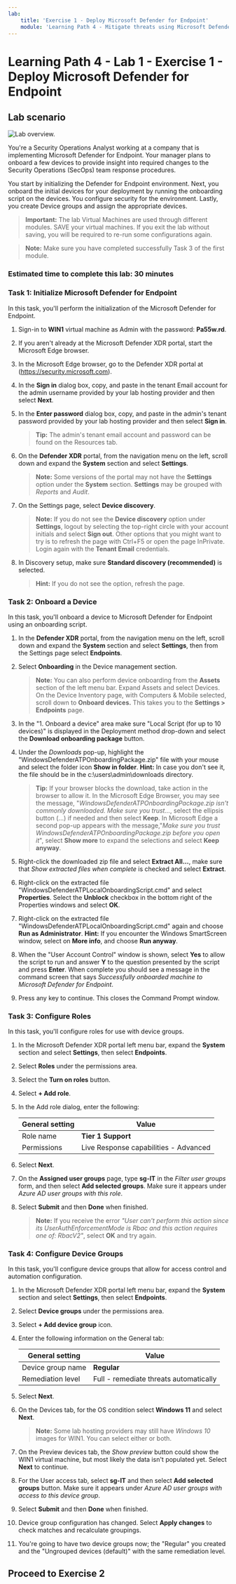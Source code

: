 ```yaml
---
lab:
    title: 'Exercise 1 - Deploy Microsoft Defender for Endpoint'
    module: 'Learning Path 4 - Mitigate threats using Microsoft Defender for Endpoint'
---
```


# Learning Path 4 - Lab 1 - Exercise 1 - Deploy Microsoft Defender for Endpoint

## Lab scenario

![Lab overview.](../Media/SC-200-Lab_Diagrams_Mod2_L1_Ex1.png)

You're a Security Operations Analyst working at a company that is implementing Microsoft Defender for Endpoint. Your manager plans to onboard a few devices to provide insight into required changes to the Security Operations (SecOps) team response procedures.

You start by initializing the Defender for Endpoint environment. Next, you onboard the initial devices for your deployment by running the onboarding script on the devices. You configure security for the environment. Lastly, you create Device groups and assign the appropriate devices.

>**Important:** The lab Virtual Machines are used through different modules. SAVE your virtual machines. If you exit the lab without saving, you will be required to re-run some configurations again.

>**Note:** Make sure you have completed successfully Task 3 of the first module.

### Estimated time to complete this lab: 30 minutes

### Task 1: Initialize Microsoft Defender for Endpoint

In this task, you'll perform the initialization of the Microsoft Defender for Endpoint.

1. Sign-in to **WIN1** virtual machine as Admin with the password: **Pa55w.rd**.  

1. If you aren't already at the Microsoft Defender XDR portal, start the Microsoft Edge browser.

1. In the Microsoft Edge browser, go to the Defender XDR portal at (<https://security.microsoft.com>).

1. In the **Sign in** dialog box, copy, and paste in the tenant Email account for the admin username provided by your lab hosting provider and then select **Next**.

1. In the **Enter password** dialog box, copy, and paste in the admin's tenant password provided by your lab hosting provider and then select **Sign in**.

    >**Tip:** The admin's tenant email account and password can be found on the Resources tab.

1. On the **Defender XDR** portal, from the navigation menu on the left, scroll down and expand the **System** section and select **Settings**.

    >**Note:** Some versions of the portal may not have the **Settings** option under the **System** section. **Settings** may be grouped with *Reports* and *Audit*.

1. On the Settings page, select **Device discovery**.

    >**Note:** If you do not see the **Device discovery** option under **Settings**, logout by selecting the top-right circle with your account initials and select **Sign out**. Other options that you might want to try is to refresh the page with Ctrl+F5 or open the page InPrivate. Login again with the **Tenant Email** credentials.

1. In Discovery setup, make sure **Standard discovery (recommended)** is selected. 

    >**Hint:** If you do not see the option, refresh the page.

### Task 2: Onboard a Device

In this task, you'll onboard a device to Microsoft Defender for Endpoint using an onboarding script.

1. In the **Defender XDR** portal, from the navigation menu on the left, scroll down and expand the **System** section and select **Settings**, then from the Settings page select **Endpoints**.

1. Select **Onboarding** in the Device management section.

    >**Note:** You can also perform device onboarding from the **Assets** section of the left menu bar. Expand Assets and select Devices. On the Device Inventory page, with Computers & Mobile selected, scroll down to **Onboard devices.** This takes you to the **Settings > Endpoints** page.

1. In the "1. Onboard a device" area make sure "Local Script (for up to 10 devices)" is displayed in the Deployment method drop-down and select the **Download onboarding package** button.

1. Under the *Downloads* pop-up, highlight the "WindowsDefenderATPOnboardingPackage.zip" file with your mouse and select the folder icon **Show in folder**. **Hint:** In case you don't see it, the file should be in the c:\users\admin\downloads directory.

    >**Tip:**
    > If your browser blocks the download, take action in the browser to allow it. In the Microsoft Edge Browser, you may see the message, "*WindowsDefenderATPOnboardingPackage.zip isn't commonly downloaded. Make sure you trust...*, select the ellipsis button (...) if needed and then select **Keep**. In Microsoft Edge a second pop-up appears with the message,"*Make sure you trust WindowsDefenderATPOnboardingPackage.zip before you open it*", select **Show more** to expand the selections and select **Keep anyway**.

1. Right-click the downloaded zip file and select **Extract All...**, make sure that *Show extracted files when complete* is checked and select **Extract**.

1. Right-click on the extracted file "WindowsDefenderATPLocalOnboardingScript.cmd" and select **Properties**. Select the **Unblock** checkbox in the bottom right of the Properties windows and select **OK**.

1. Right-click on the extracted file "WindowsDefenderATPLocalOnboardingScript.cmd" again and choose **Run as Administrator**.  **Hint:** If you encounter the Windows SmartScreen window, select on **More info**, and choose **Run anyway**.

1. When the "User Account Control" window is shown, select **Yes** to allow the script to run and answer **Y** to the question presented by the script and press **Enter**. When complete you should see a message in the command screen that says *Successfully onboarded machine to Microsoft Defender for Endpoint*.

1. Press any key to continue. This closes the Command Prompt window.

### Task 3: Configure Roles

In this task, you'll configure roles for use with device groups.

1. In the Microsoft Defender XDR portal left menu bar, expand the **System** section and select **Settings**, then select **Endpoints**.

1. Select **Roles** under the permissions area.

1. Select the **Turn on roles** button.

1. Select **+ Add role**.

1. In the Add role dialog, enter the following:

    |General setting|Value|
    |---|---|
    |Role name|**Tier 1 Support**|
    |Permissions|Live Response capabilities - Advanced|

1. Select **Next**.

1. On the **Assigned user groups** page, type **sg-IT** in the *Filter user groups* form, and then select **Add selected groups**. Make sure it appears under *Azure AD user groups with this role*.

1. Select **Submit** and then **Done** when finished.

    >**Note:** If you receive the error *"User can't perform this action since its UserAuthEnforcementMode is Rbac and this action requires one of: RbacV2"*, select **OK** and try again.

### Task 4: Configure Device Groups

In this task, you'll configure device groups that allow for access control and automation configuration.

1. In the Microsoft Defender XDR portal left menu bar, expand the **System** section and select **Settings**, then select **Endpoints**.

1. Select **Device groups** under the permissions area.

1. Select **+ Add device group** icon.

1. Enter the following information on the General tab:

    |General setting|Value|
    |---|---|
    |Device group name|**Regular**|
    |Remediation level|Full - remediate threats automatically|

1. Select **Next**.

1. On the Devices tab, for the OS condition select **Windows 11** and select **Next**.

    >**Note:** Some lab hosting providers may still have *Windows 10* images for WIN1. You can select either or both.

1. On the Preview devices tab, the *Show preview* button could show the WIN1 virtual machine, but most likely the data isn't populated yet. Select **Next** to continue.

1. For the User access tab, select **sg-IT** and then select **Add selected groups** button. Make sure it appears under *Azure AD user groups with access to this device group*.

1. Select **Submit** and then **Done** when finished.

1. Device group configuration has changed. Select **Apply changes** to check matches and recalculate groupings.

1. You're going to have two device groups now; the "Regular" you created and the "Ungrouped devices (default)" with the same remediation level.

## Proceed to Exercise 2
